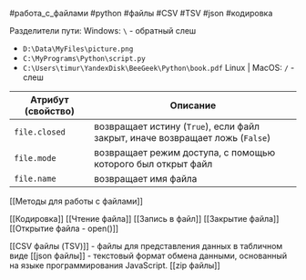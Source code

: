 #работа_с_файлами #python #файлы #CSV #TSV #json #кодировка 

Разделители пути: 
Windows:  `\` - обратный слеш 
- `D:\Data\MyFiles\picture.png`
- `С:\MyPrograms\Python\script.py`
- `C:\Users\timur\YandexDisk\BeeGeek\Python\book.pdf`
Linux | MacOS:  `/` - слеш

| Атрибут (свойство) | Описание                                                                      |
| ------------------ | ----------------------------------------------------------------------------- |
| `file.closed`      | возвращает истину (`True`), если файл закрыт, иначе возвращает ложь (`False`) |
| `file.mode`        | возвращает режим доступа, с помощью которого был открыт файл                  |
| `file.name`        | возвращает имя файла                                                          |
[[Методы для работы с файлами]]

[[Кодировка]]
[[Чтение файла]]
[[Запись в файл]]
[[Закрытие файла]]
[[Открытие файла - open()]]

[[CSV файлы (TSV)]] - файлы для представления данных в табличном виде
[[json файлы]] - текстовый формат обмена данными, основанный на языке программирования JavaScript.
[[zip файлы]]